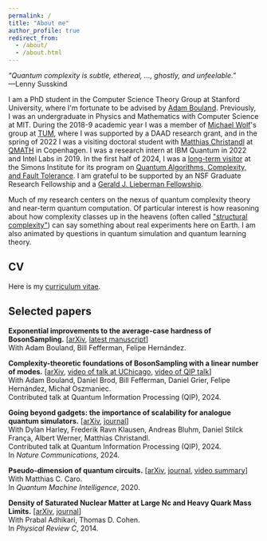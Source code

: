 ```yaml
---
permalink: /
title: "About me"
author_profile: true
redirect_from: 
  - /about/
  - /about.html
---
```


_"Quantum complexity is subtle, ethereal, ..., ghostly, and unfeelable."_\
—Lenny Susskind

I am a PhD student in the Computer Science Theory Group at Stanford University, where I'm fortunate to be advised by [Adam Bouland](https://theory.stanford.edu/~abouland/). Previously, I was an undergraduate in Physics and Mathematics with Computer Science at MIT. During the 2018-9 academic year I was a member of [Michael Wolf](https://www.math.cit.tum.de/en/math/people/professors/wolf-michael/)'s group at [TUM](https://www.tum.de/en/), where I was supported by a DAAD research grant, and in the spring of 2022 I was a visiting doctoral student with [Matthias Christandl](https://www.math.ku.dk/english/staff/?pure=en/persons/475476) at [QMATH](https://qmath.ku.dk/) in Copenhagen. I was a research intern at IBM Quantum in 2022 and Intel Labs in 2019. In the first half of 2024, I was a [long-term visitor](https://simons.berkeley.edu/people/shaun-datta) at the Simons Institute for its program on [Quantum Algorithms, Complexity, and Fault Tolerance](https://simons.berkeley.edu/programs/quantum-algorithms-complexity-fault-tolerance). I am grateful to be supported by an NSF Graduate Research Fellowship and a [Gerald J. Lieberman Fellowship](https://vpge.stanford.edu/fellowships-funding/gerald-j-lieberman-fellowship).



Much of my research centers on the nexus of quantum complexity theory and near-term quantum computation. Of particular interest is how reasoning about how complexity classes up in the heavens (often called ["structural complexity"](https://en.wikipedia.org/wiki/Structural_complexity_theory)) can say something about real experiments here on Earth. I am also animated by questions in quantum simulation and quantum learning theory. 

## CV
Here is my [curriculum vitae](https://shaundatta.github.io/files/cv_datta_0525.pdf).

## Selected papers
**Exponential improvements to the average-case hardness of BosonSampling.** [[arXiv](https://arxiv.org/abs/2411.04566), [latest manuscript](https://github.com/shaundatta/shaundatta.github.io/blob/8160fe12970cff013e2d33e81882f2f05a622e42/files/Exponential%20improvements%20to%20the%20average-case%20hardness%20of%20BosonSampling.pdf)]\
With Adam Bouland, Bill Fefferman, Felipe Hernández.

**Complexity-theoretic foundations of BosonSampling with a linear number of modes.** [[arXiv](https://arxiv.org/abs/2312.00286), [video of talk at UChicago](https://drive.google.com/file/d/1u9TfDp8ky5SVhExUQYWMbDTAdqPXOZH8/view?usp=sharing), [video of QIP talk](https://youtu.be/_y9WzPwZTig?si=qLm_7PXtyfqOypgo)]\
With Adam Bouland, Daniel Brod, Bill Fefferman, Daniel Grier, Felipe Hernández, Michał Oszmaniec.\
Contributed talk at Quantum Information Processing (QIP), 2024.

**Going beyond gadgets: the importance of scalability for analogue quantum simulators.** [[arXiv](https://arxiv.org/abs/2306.13739), [journal](https://www.nature.com/articles/s41467-024-50744-9)]\
With Dylan Harley, Frederik Ravn Klausen, Andreas Bluhm, Daniel Stilck França, Albert Werner, Matthias Christandl.\
Contributed talk at Quantum Information Processing (QIP), 2024.\
In _Nature Communications_, 2024.

**Pseudo-dimension of quantum circuits.** [[arXiv](https://arxiv.org/abs/2002.01490), [journal](https://link.springer.com/article/10.1007/s42484-020-00027-5), [video summary](https://youtu.be/VtNTqJuhdd8)]\
With Matthias C. Caro.\
In _Quantum Machine Intelligence_, 2020.

**Density of Saturated Nuclear Matter at Large Nc and Heavy Quark Mass Limits.** [[arXiv](https://arxiv.org/abs/1312.3339), [journal](https://journals.aps.org/prc/abstract/10.1103/PhysRevC.89.065201)]\
With Prabal Adhikari, Thomas D. Cohen.\
In _Physical Review C_, 2014.


